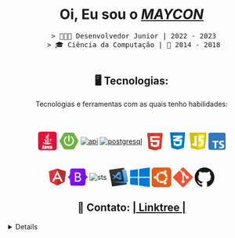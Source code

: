 <h1 align="center"> Oi, Eu sou o <a href="https://www.linkedin.com/in/MayconL27"><i>MAYCON</i></a></h1>
<pre align="center">
 > 👨🏽‍💻 Desenvolvedor Junior | 2022 - 2023
 > 🎓 Ciência da Computação | 📆 2014 - 2018

</pre>

<h2 align='center'> 🖥️ Tecnologias: </h2>
  <p align='center'>Tecnologias e ferramentas com as quais tenho habilidades:</p>
 <div style="display: inline_block" align='center'><br>
    
  <a href="https://docs.oracle.com/javase/8/docs/"><img align="center" alt="Java" height="40" width="40" src="https://github.com/MayconL27/MayconL27/blob/main/assets/java.png"></a>
  <a href="https://docs.spring.io/spring-framework/docs/current/reference/html/"><img align="center" alt="Spring" height="40" width="40" src="https://github.com/MayconL27/MayconL27/blob/main/assets/springboot.png"></a>
  <a href="https://swagger.io/solutions/api-documentation/"><img align="center" alt="api" height="40" width="40" src="https://github.com/MayconL27/MayconL27/blob/main/assets/api.png"></a>
  <a href="https://www.postgresql.org/docs/"><img align="center" alt="postgresql" height="40" width="40" src="https://github.com/MayconL27/MayconL27/blob/main/assets/postgresql.png"></a>
  <img align="center" alt="html" height="45" width="45" src="https://github.com/MayconL27/MayconL27/blob/main/assets/html5.png">
  <img align="center" alt="css" height="40" width="40" src="https://github.com/MayconL27/MayconL27/blob/main/assets/css.png">
  <img align="center" alt="js" height="35" width="35" src="https://github.com/MayconL27/MayconL27/blob/main/assets/js.png">
  <img align="center" alt="ts" height="35" width="35" src="https://github.com/MayconL27/MayconL27/blob/main/assets/typescript.png">
  
  </div>

  <div style="display: inline_block" align='center'><br>
  <img align="center" alt="sts" height="35" width="35" src="https://github.com/MayconL27/MayconL27/blob/main/assets/angular.png">
  <img align="center" alt="ts" height="35" width="40" src="https://github.com/MayconL27/MayconL27/blob/main/assets/Bootstrap.png">
  <img align="center" alt="sts" height="35" width="35" src="https://github.com/MayconL27/MayconL27/blob/main/assets/sts.png">
  <img align="center" alt="vs" height="40" width="40" src="https://github.com/MayconL27/MayconL27/blob/main/assets/vscode.png">
  <img align="center" alt="Windows" height="40" width="40" src="https://github.com/MayconL27/MayconL27/blob/main/assets/Windows.png">
  <img align="center" alt="ubuntu" height="40" width="40" src="https://github.com/MayconL27/MayconL27/blob/main/assets/Ubuntu1.png"> 
    <a href="https://git-scm.com/docs/git/pt_BR"><img align="center" alt="postgresql" height="40" width="40" src="https://github.com/MayconL27/MayconL27/blob/main/assets/git.png"></a>
  <a href="https://github.com/MayconL27/MayconL27/blob/main/assets/GitHub.png"><img align="center" alt="postgresql" height="40" width="40" src="https://github.com/MayconL27/MayconL27/blob/main/assets/GitHub.png"></a> 
  </div>
  

  <h2 align='center'> 💬 Contato:  <a href="https://linktr.ee/mayconl27"> | Linktree |</a> </h2>
  
 
  
<details>
<h4>📚 Cursos / Bootcamps</h4>
  <p><a href="https://www.dio.me/certificate/5B96704A/share">💻 Bootcamp Philips Fullstack Developer | You Are You</a></p>
  <p><a href="https://certificates.digitalinnovation.one/294FD8F7">📙 Desenvolvimento básico em Java - Digital Innovation One</a></p>
  <p><a href="https://www.dio.me/certificate/8650AB0D/share">📗 Sintaxe Básica em JavaScript</a></p>
  <p><a href="https://certificates.digitalinnovation.one/ACBDFF19">📘 SQL SERVER - Criando suas primeiras consultas - Digital Innovation One</a></p>
  <p><a href="https://certificates.digitalinnovation.one/520417D6">📕 Introdução a criação de websites com HTML5 e CSS3 - Digital Innovation One</a></p>
</details>
  
